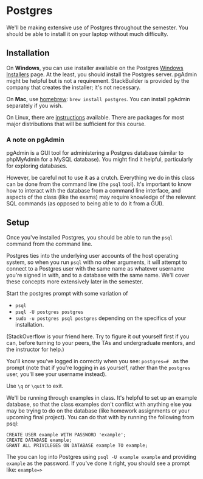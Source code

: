 # Postgres

We'll be making extensive use of Postgres throughout the semester. You should be able to install it on your laptop without much difficulty.

## Installation

On **Windows**, you can use installer available on the Postgres [Windows Installers](https://www.postgresql.org/download/windows/) page. At the least, you should install the Postgres server. pgAdmin might be helpful but is not a requirement. StackBuilder is provided by the company that creates the installer; it's not necessary.

On **Mac**, use [homebrew](https://brew.sh/): `brew install postgres`. You can install pgAdmin separately if you wish.

On Linux, there are [instructions](https://www.postgresql.org/download/linux/) available. There are packages for most major distributions that will be sufficient for this course.

### A note on pgAdmin

pgAdmin is a GUI tool for administering a Postgres database (similar to phpMyAdmin for a MySQL database). You might find it helpful, particularly for exploring databases.

However, be careful not to use it as a crutch. Everything we do in this class can be done from the command line (the `psql` tool). It's important to know how to interact with the database from a command line interface, and aspects of the class (like the exams) may require knowledge of the relevant SQL commands (as opposed to being able to do it from a GUI).

## Setup

Once you've installed Postgres, you should be able to run the `psql` command from the command line. 

Postgres ties into the underlying user accounts of the host operating system, so when you run `psql` with no other arguments, it will attempt to connect to a Postgres user with the same name as whatever username you're signed in with, and to a database with the same name. We'll cover these concepts more extensively later in the semester.

Start the postgres prompt with some variation of 
- `psql`
- `psql -U postgres postgres`
- `sudo -u postgres psql postgres`
depending on the specifics of your installation. 

(StackOverflow is your friend here. Try to figure it out yourself first if you can, before turning to your peers, the TAs and undergraduate mentors, and the instructor for help.)

You'll know you've logged in correctly when you see: `postgres=# ` as the prompt (note that if you're logging in as yourself, rather than the `postgres` user, you'll see your username instead).

Use `\q` or `\quit` to exit.

We'll be running through examples in class. It's helpful to set up an example database, so that the class examples don't conflict with anything else you may be trying to do on the database (like homework assignments or your upcoming final project). You can do that with by running the following from psql:

```postgresql
CREATE USER example WITH PASSWORD 'example';
CREATE DATABASE example;
GRANT ALL PRIVILEGES ON DATABASE example TO example;
```

The you can log into Postgres using `psql -U example example` and providing `example` as the password. If you've done it right, you should see a prompt like: `example=> `
